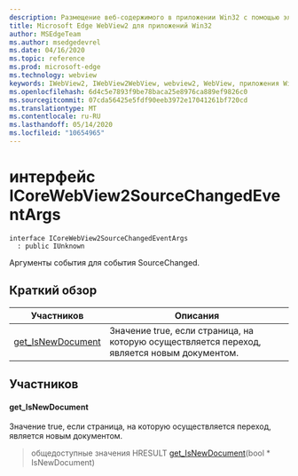 ```yaml
---
description: Размещение веб-содержимого в приложении Win32 с помощью элемента управления Microsoft Edge WebView2
title: Microsoft Edge WebView2 для приложений Win32
author: MSEdgeTeam
ms.author: msedgedevrel
ms.date: 04/16/2020
ms.topic: reference
ms.prod: microsoft-edge
ms.technology: webview
keywords: IWebView2, IWebView2WebView, webview2, WebView, приложения Win32, Win32, EDGE, ICoreWebView2, ICoreWebView2Controller, элемент управления "веб-браузер", HTML Edge
ms.openlocfilehash: 6d4c5e7893f9be78baca25e8976ca889ef9826c0
ms.sourcegitcommit: 07cda56425e5fdf90eeb3972e17041261bf720cd
ms.translationtype: MT
ms.contentlocale: ru-RU
ms.lasthandoff: 05/14/2020
ms.locfileid: "10654965"
---
```

# интерфейс ICoreWebView2SourceChangedEventArgs 

```
interface ICoreWebView2SourceChangedEventArgs
  : public IUnknown
```

Аргументы события для события SourceChanged.

## Краткий обзор

 Участников                        | Описания
--------------------------------|---------------------------------------------
[get_IsNewDocument](#get_isnewdocument) | Значение true, если страница, на которую осуществляется переход, является новым документом.

## Участников

#### get_IsNewDocument 

Значение true, если страница, на которую осуществляется переход, является новым документом.

> общедоступные значения HRESULT [get_IsNewDocument](#get_isnewdocument)(bool * IsNewDocument)

